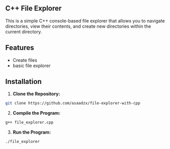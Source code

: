 ## C++ File Explorer
This is a simple C++ console-based file explorer that allows you to navigate directories, view their contents, and create new directories within the current directory.

## Features
- Create files
- basic file explorer
  
## Installation

1. **Clone the Repository:**

```bash
git clone https://github.com/asaadzx/file-explorer-with-cpp
```
2. **Compile the Program:**

```bash
g++ file_explorer.cpp
```
3. **Run the Program:**
   
```bash
./file_explorer
```
